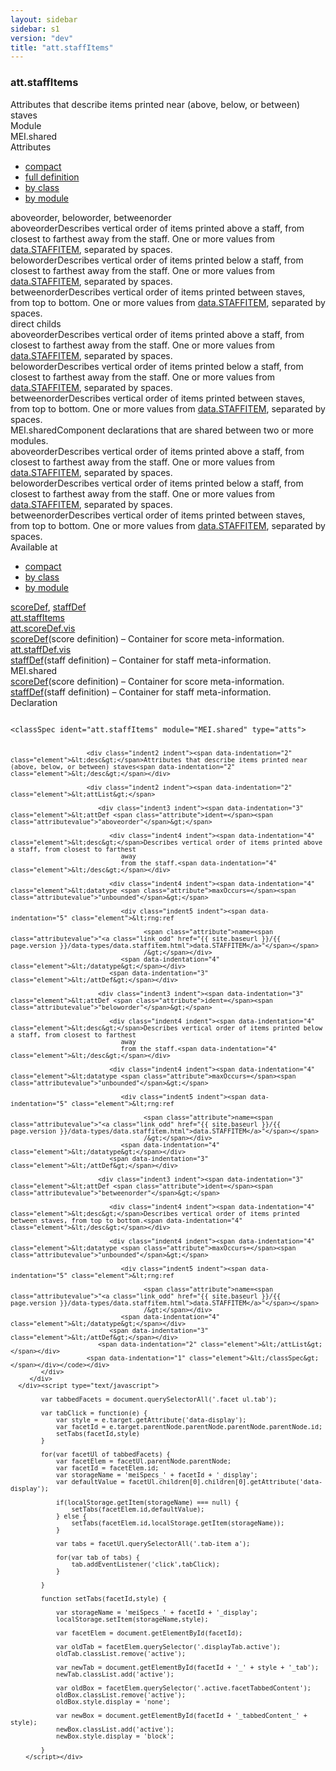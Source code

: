 ```yaml
---
layout: sidebar
sidebar: s1
version: "dev"
title: "att.staffItems"
---
```

<div class="specPage">
   <div class="attClassSpec">
      <h3 id="att.staffItems">att.staffItems</h3>
      <div class="specs">
         <div class="desc">Attributes that describe items printed near (above, below, or between) staves</div>
         <div class="facet module">
            <div class="label">Module</div>
            <div class="statement text">MEI.shared</div>
         </div>
         <div class="facet attributes" id="attributes">
            <div class="label">Attributes</div>
            <div class="statement classes list">
               <ul class="tab">
                  <li class="tab-item"><a data-display="compact" id="attributes_compact_tab" href="#attributes" class="displayTab active">compact</a></li>
                  <li class="tab-item"><a data-display="full" id="attributes_full_tab" href="#attributes" class="displayTab">full definition</a></li>
                  <li class="tab-item"><a data-display="class" id="attributes_class_tab" href="#attributes" class="displayTab">by class</a></li>
                  <li class="tab-item"><a data-display="module" id="attributes_module_tab" href="#attributes" class="displayTab">by module</a></li>
               </ul>
               <div id="attributes_tabbedContent_compact" class="facetTabbedContent compact active"><span class="ident attribute" title="Describes vertical order of items printed above a staff, from closest to farthest away from the staff.">aboveorder</span>, <span class="ident attribute" title="Describes vertical order of items printed below a staff, from closest to farthest away from the staff.">beloworder</span>, <span class="ident attribute" title="Describes vertical order of items printed between staves, from top to bottom.">betweenorder</span></div>
               <div id="attributes_tabbedContent_full" class="facetTabbedContent full">
                  <div class="attributeDef def" data-module="MEI.shared"><span class="ident attribute" title="Describes vertical order of items printed above a staff, from closest to farthest away from the staff.">aboveorder</span><span class="attributeDesc desc">Describes vertical order of items printed above a staff, from closest to farthest
                        away
                        from the staff.</span><span class="attributeValues">
                        One or more values from <a class="link_odd_classSpec" href="{{ site.baseurl }}/{{ page.version }}/data-types/data.staffitem.html">data.STAFFITEM</a>, separated by spaces.
                        </span></div>
                  <div class="attributeDef def" data-module="MEI.shared"><span class="ident attribute" title="Describes vertical order of items printed below a staff, from closest to farthest away from the staff.">beloworder</span><span class="attributeDesc desc">Describes vertical order of items printed below a staff, from closest to farthest
                        away
                        from the staff.</span><span class="attributeValues">
                        One or more values from <a class="link_odd_classSpec" href="{{ site.baseurl }}/{{ page.version }}/data-types/data.staffitem.html">data.STAFFITEM</a>, separated by spaces.
                        </span></div>
                  <div class="attributeDef def" data-module="MEI.shared"><span class="ident attribute" title="Describes vertical order of items printed between staves, from top to bottom.">betweenorder</span><span class="attributeDesc desc">Describes vertical order of items printed between staves, from top to bottom.</span><span class="attributeValues">
                        One or more values from <a class="link_odd_classSpec" href="{{ site.baseurl }}/{{ page.version }}/data-types/data.staffitem.html">data.STAFFITEM</a>, separated by spaces.
                        </span></div>
               </div>
               <div id="attributes_tabbedContent_class" class="facetTabbedContent class">
                  <div class="classBox direct" title="direct childs">
                     <div class="classHeading"><label class="classLabel">direct childs</label><span class="classDesc"></span></div>
                     <div class="classContent">
                        <div class="attributeDef def" data-module="MEI.shared"><span class="ident attribute" title="Describes vertical order of items printed above a staff, from closest to farthest away from the staff.">aboveorder</span><span class="attributeDesc desc">Describes vertical order of items printed above a staff, from closest to farthest
                              away
                              from the staff.</span><span class="attributeValues">
                              One or more values from <a class="link_odd_classSpec" href="{{ site.baseurl }}/{{ page.version }}/data-types/data.staffitem.html">data.STAFFITEM</a>, separated by spaces.
                              </span></div>
                        <div class="attributeDef def" data-module="MEI.shared"><span class="ident attribute" title="Describes vertical order of items printed below a staff, from closest to farthest away from the staff.">beloworder</span><span class="attributeDesc desc">Describes vertical order of items printed below a staff, from closest to farthest
                              away
                              from the staff.</span><span class="attributeValues">
                              One or more values from <a class="link_odd_classSpec" href="{{ site.baseurl }}/{{ page.version }}/data-types/data.staffitem.html">data.STAFFITEM</a>, separated by spaces.
                              </span></div>
                        <div class="attributeDef def" data-module="MEI.shared"><span class="ident attribute" title="Describes vertical order of items printed between staves, from top to bottom.">betweenorder</span><span class="attributeDesc desc">Describes vertical order of items printed between staves, from top to bottom.</span><span class="attributeValues">
                              One or more values from <a class="link_odd_classSpec" href="{{ site.baseurl }}/{{ page.version }}/data-types/data.staffitem.html">data.STAFFITEM</a>, separated by spaces.
                              </span></div>
                     </div>
                  </div>
               </div>
               <div id="attributes_tabbedContent_module" class="facetTabbedContent module">
                  <div class="classBox" title="MEI.shared">
                     <div class="classHeading"><label class="classLabel">MEI.shared</label><span class="classDesc">Component declarations that are shared between two or more modules.</span></div>
                     <div class="classContent">
                        <div class="attributeDef def" data-module="MEI.shared"><span class="ident attribute" title="Describes vertical order of items printed above a staff, from closest to farthest away from the staff.">aboveorder</span><span class="attributeDesc desc">Describes vertical order of items printed above a staff, from closest to farthest
                              away
                              from the staff.</span><span class="attributeValues">
                              One or more values from <a class="link_odd_classSpec" href="{{ site.baseurl }}/{{ page.version }}/data-types/data.staffitem.html">data.STAFFITEM</a>, separated by spaces.
                              </span></div>
                        <div class="attributeDef def" data-module="MEI.shared"><span class="ident attribute" title="Describes vertical order of items printed below a staff, from closest to farthest away from the staff.">beloworder</span><span class="attributeDesc desc">Describes vertical order of items printed below a staff, from closest to farthest
                              away
                              from the staff.</span><span class="attributeValues">
                              One or more values from <a class="link_odd_classSpec" href="{{ site.baseurl }}/{{ page.version }}/data-types/data.staffitem.html">data.STAFFITEM</a>, separated by spaces.
                              </span></div>
                        <div class="attributeDef def" data-module="MEI.shared"><span class="ident attribute" title="Describes vertical order of items printed between staves, from top to bottom.">betweenorder</span><span class="attributeDesc desc">Describes vertical order of items printed between staves, from top to bottom.</span><span class="attributeValues">
                              One or more values from <a class="link_odd_classSpec" href="{{ site.baseurl }}/{{ page.version }}/data-types/data.staffitem.html">data.STAFFITEM</a>, separated by spaces.
                              </span></div>
                     </div>
                  </div>
               </div>
            </div>
         </div>
         <div class="facet availableAt" id="availableAt">
            <div class="label">Available at</div>
            <div class="statement classes list">
               <ul class="tab">
                  <li class="tab-item"><a data-display="compact" id="availableAt_compact_tab" href="#availableAt" class="displayTab active">compact</a></li>
                  <li class="tab-item"><a data-display="class" id="availableAt_class_tab" href="#availableAt" class="displayTab">by class</a></li>
                  <li class="tab-item"><a data-display="module" id="availableAt_module_tab" href="#availableAt" class="displayTab">by module</a></li>
               </ul>
               <div id="availableAt_tabbedContent_compact" class="facetTabbedContent compact active"><span class="ident element" title="(score definition) – Container for score meta-information."><a class="link_odd_elementSpec" href="{{ site.baseurl }}/{{ page.version }}/elements/scoredef.html">scoreDef</a></span>, <span class="ident element" title="(staff definition) – Container for staff meta-information."><a class="link_odd_elementSpec" href="{{ site.baseurl }}/{{ page.version }}/elements/staffdef.html">staffDef</a></span></div>
               <div id="availableAt_tabbedContent_class" class="facetTabbedContent class">
                  <div class="classBox" title="att.staffItems">
                     <div class="classHeading"><label class="classLabel"><a class="classLink" href="{{ site.baseurl }}/{{ page.version }}/attribute-classes/att.staffitems.html">att.staffItems</a></label><span class="classDesc"></span></div>
                     <div class="classContent">
                        <div class="classBox" title="att.scoreDef.vis">
                           <div class="classHeading"><label class="classLabel"><a class="classLink" href="{{ site.baseurl }}/{{ page.version }}/attribute-classes/att.scoredef.vis.html">att.scoreDef.vis</a></label><span class="classDesc"></span></div>
                           <div class="classContent">
                              <div class="elementRef" data-module="MEI.shared"><a class="link_odd_elementSpec" href="{{ site.baseurl }}/{{ page.version }}/elements/scoredef.html">scoreDef</a><span class="elementDesc">(score definition) – Container for score meta-information.</span></div>
                           </div>
                        </div>
                        <div class="classBox" title="att.staffDef.vis">
                           <div class="classHeading"><label class="classLabel"><a class="classLink" href="{{ site.baseurl }}/{{ page.version }}/attribute-classes/att.staffdef.vis.html">att.staffDef.vis</a></label><span class="classDesc"></span></div>
                           <div class="classContent">
                              <div class="elementRef" data-module="MEI.shared"><a class="link_odd_elementSpec" href="{{ site.baseurl }}/{{ page.version }}/elements/staffdef.html">staffDef</a><span class="elementDesc">(staff definition) – Container for staff meta-information.</span></div>
                           </div>
                        </div>
                     </div>
                  </div>
               </div>
               <div id="availableAt_tabbedContent_module" class="facetTabbedContent module">
                  <div class="classBox" title="MEI.shared">
                     <div class="classHeading"><label class="classLabel">MEI.shared</label><span class="classDesc"></span></div>
                     <div class="classContent">
                        <div class="elementRef" data-module="MEI.shared"><a class="link_odd_elementSpec" href="{{ site.baseurl }}/{{ page.version }}/elements/scoredef.html">scoreDef</a><span class="elementDesc">(score definition) – Container for score meta-information.</span></div>
                        <div class="elementRef" data-module="MEI.shared"><a class="link_odd_elementSpec" href="{{ site.baseurl }}/{{ page.version }}/elements/staffdef.html">staffDef</a><span class="elementDesc">(staff definition) – Container for staff meta-information.</span></div>
                     </div>
                  </div>
               </div>
            </div>
         </div>
         <div class="facet declaration">
            <div class="label">Declaration</div>
            <div class="statement declaration">
               <div class="code" xml:space="preserve" data-lang="ODD"><code>
                     <div class="indent1 indent"><span data-indentation="1" class="element">&lt;classSpec <span class="attribute">ident=</span><span class="attributevalue">"att.staffItems"</span> <span class="attribute">module=</span><span class="attributevalue">"MEI.shared"</span> <span class="attribute">type=</span><span class="attributevalue">"atts"</span>&gt;</span>
                        
                        <div class="indent2 indent"><span data-indentation="2" class="element">&lt;desc&gt;</span>Attributes that describe items printed near (above, below, or between) staves<span data-indentation="2" class="element">&lt;/desc&gt;</span></div>
                        
                        <div class="indent2 indent"><span data-indentation="2" class="element">&lt;attList&gt;</span>
                           
                           <div class="indent3 indent"><span data-indentation="3" class="element">&lt;attDef <span class="attribute">ident=</span><span class="attributevalue">"aboveorder"</span>&gt;</span>
                              
                              <div class="indent4 indent"><span data-indentation="4" class="element">&lt;desc&gt;</span>Describes vertical order of items printed above a staff, from closest to farthest
                                 away
                                 from the staff.<span data-indentation="4" class="element">&lt;/desc&gt;</span></div>
                              
                              <div class="indent4 indent"><span data-indentation="4" class="element">&lt;datatype <span class="attribute">maxOccurs=</span><span class="attributevalue">"unbounded"</span>&gt;</span>
                                 
                                 <div class="indent5 indent"><span data-indentation="5" class="element">&lt;rng:ref
                                       
                                       <span class="attribute">name=<span class="attributevalue">"<a class="link_odd" href="{{ site.baseurl }}/{{ page.version }}/data-types/data.staffitem.html">data.STAFFITEM</a>"</span></span>
                                       /&gt;</span></div>
                                 <span data-indentation="4" class="element">&lt;/datatype&gt;</span></div>
                              <span data-indentation="3" class="element">&lt;/attDef&gt;</span></div>
                           
                           <div class="indent3 indent"><span data-indentation="3" class="element">&lt;attDef <span class="attribute">ident=</span><span class="attributevalue">"beloworder"</span>&gt;</span>
                              
                              <div class="indent4 indent"><span data-indentation="4" class="element">&lt;desc&gt;</span>Describes vertical order of items printed below a staff, from closest to farthest
                                 away
                                 from the staff.<span data-indentation="4" class="element">&lt;/desc&gt;</span></div>
                              
                              <div class="indent4 indent"><span data-indentation="4" class="element">&lt;datatype <span class="attribute">maxOccurs=</span><span class="attributevalue">"unbounded"</span>&gt;</span>
                                 
                                 <div class="indent5 indent"><span data-indentation="5" class="element">&lt;rng:ref
                                       
                                       <span class="attribute">name=<span class="attributevalue">"<a class="link_odd" href="{{ site.baseurl }}/{{ page.version }}/data-types/data.staffitem.html">data.STAFFITEM</a>"</span></span>
                                       /&gt;</span></div>
                                 <span data-indentation="4" class="element">&lt;/datatype&gt;</span></div>
                              <span data-indentation="3" class="element">&lt;/attDef&gt;</span></div>
                           
                           <div class="indent3 indent"><span data-indentation="3" class="element">&lt;attDef <span class="attribute">ident=</span><span class="attributevalue">"betweenorder"</span>&gt;</span>
                              
                              <div class="indent4 indent"><span data-indentation="4" class="element">&lt;desc&gt;</span>Describes vertical order of items printed between staves, from top to bottom.<span data-indentation="4" class="element">&lt;/desc&gt;</span></div>
                              
                              <div class="indent4 indent"><span data-indentation="4" class="element">&lt;datatype <span class="attribute">maxOccurs=</span><span class="attributevalue">"unbounded"</span>&gt;</span>
                                 
                                 <div class="indent5 indent"><span data-indentation="5" class="element">&lt;rng:ref
                                       
                                       <span class="attribute">name=<span class="attributevalue">"<a class="link_odd" href="{{ site.baseurl }}/{{ page.version }}/data-types/data.staffitem.html">data.STAFFITEM</a>"</span></span>
                                       /&gt;</span></div>
                                 <span data-indentation="4" class="element">&lt;/datatype&gt;</span></div>
                              <span data-indentation="3" class="element">&lt;/attDef&gt;</span></div>
                           <span data-indentation="2" class="element">&lt;/attList&gt;</span></div>
                        <span data-indentation="1" class="element">&lt;/classSpec&gt;</span></div></code></div>
            </div>
         </div>
      </div><script type="text/javascript">
            
            var tabbedFacets = document.querySelectorAll('.facet ul.tab');
            
            var tabClick = function(e) {
                var style = e.target.getAttribute('data-display');
                var facetId = e.target.parentNode.parentNode.parentNode.parentNode.id;
                setTabs(facetId,style)
            }
            
            for(var facetUl of tabbedFacets) {
                var facetElem = facetUl.parentNode.parentNode;
                var facetId = facetElem.id;
                var storageName = 'meiSpecs_' + facetId + '_display';
                var defaultValue = facetUl.children[0].children[0].getAttribute('data-display');
                
                if(localStorage.getItem(storageName) === null) {
                    setTabs(facetElem.id,defaultValue);
                } else {
                    setTabs(facetElem.id,localStorage.getItem(storageName));
                }
                
                var tabs = facetUl.querySelectorAll('.tab-item a');
                
                for(var tab of tabs) {
                    tab.addEventListener('click',tabClick);
                }
                
            }
            
            function setTabs(facetId,style) {
                
                var storageName = 'meiSpecs_' + facetId + '_display';
                localStorage.setItem(storageName,style);
                
                var facetElem = document.getElementById(facetId);
                
                var oldTab = facetElem.querySelector('.displayTab.active');
                oldTab.classList.remove('active');
                
                var newTab = document.getElementById(facetId + '_' + style + '_tab');
                newTab.classList.add('active');
                
                var oldBox = facetElem.querySelector('.active.facetTabbedContent');
                oldBox.classList.remove('active');
                oldBox.style.display = 'none';
                
                var newBox = document.getElementById(facetId + '_tabbedContent_' + style);
                newBox.classList.add('active');
                newBox.style.display = 'block';
                
            }
        </script></div>
</div>